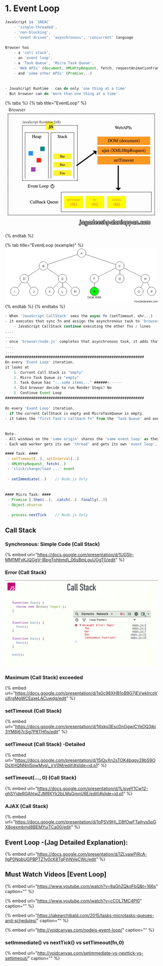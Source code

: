 # 1. Event Loop

```javascript
JavaScript is `SNEAC`
    - 'single-threaded', 
    - 'non-blocking', 
    - 'event-driven', 'asynchronous', 'concurrent' language

Browser has 
    - a 'call stack', 
    - an 'event loop', 
    - a 'Task Queue', 'Micro Task Queue',
    - 'Web APIs' (document, XMLHttpRequest, fetch, requestAnimationFrame,..)
    - and 'some other APIs' (Promise,..)


- JavaScript Runtime - can do only 'one thing at a time'
- But browser can do 'more than one thing at a time'
```

{% tabs %}
{% tab title="EventLoop" %}
![](../../../.gitbook/assets/browser.gif)
{% endtab %}

{% tab title="EventLoop \(example\)" %}
![](../../../.gitbook/assets/image%20%284%29.png)
{% endtab %}
{% endtabs %}

```javascript
- When 'JavaScript CallStack' sees the async fn (setTimeout, xhr,..)
- it executes that sync fn and assign the asynchronous task to 'browser/node.js' and does NOT wait for the completion
    - JavaScript CallStack continue executing the other fns / lines
....
....    
- once 'browser/node.js' completes that asynchronous task, it adds that 'callback' into the 'Task Queue'
....
.... 
################################################################
On every 'Event Loop' iteration, 
it looks at
    1. Current Call Stack is "empty"
    2. Micro Task Queue is "empty"
    3. Task Queue has "...some items..." ######<------
    4. Did browser decide to run Render Steps? No
    5. Continue Event Loop 
################################################################

On every 'Event Loop' iteration, 
- if the current CallStack is empty and MicroTaskQueue is empty,
- it takes the "first Task's callback fn" from the 'Task Queue' and executes in the current CallStack


Note:
- All windows on the 'same origin' shares the 'same event loop' as they can synchronously communicate.
- Each web worker gets its own 'thread' and gets its own 'event loop', so it can execute independently.
```

```javascript
#### Task: ####
 - setTimeout(..), setInterval(..)
 - XMLHttpRequest, fetch(..)
 - 'click/change/load ...' event

 - setImmediate(..)    // Node.js Only


#### Micro Task: ####
 - Promise [.then(..), .catch(..) .finally(..)]
 - Object.observe

 - process.nextTick    // Node.js Only
```

## Call Stack

### Synchronous: Simple Code \(Call Stack\)

{% embed url="https://docs.google.com/presentation/d/1UG5Ir-MM1MFxKJQGgV-IBpgTphbmd\_06sBmLguUOgT0/edit" %}



### Error \(Call Stack\)

![](../../../.gitbook/assets/js-callstack-err.png)



### Maximum \(Call Stack\) exceeded

{% embed url="https://docs.google.com/presentation/d/1s0c98XHB1oB9G7jEVwkIrcoVoXrgMgWCEaxeLACuwdg/edit" %}





### setTimeout \(Call Stack\)

{% embed url="https://docs.google.com/presentation/d/1jllxkq3EscDnGgwiCYeDQ3jbi3YM8j67cSg7P8THfis/edit" %}



### setTimeout \(Call Stack\)  -Detailed

{% embed url="https://docs.google.com/presentation/d/15lQyXn2sTOK4bqgy28bS9ODsXHQNNnISpwMvq\_jrV0M/edit\#slide=id.p1" %}



### setTimeout\(..., 0\) \(Call Stack\)

{% embed url="https://docs.google.com/presentation/d/1LlsveY1Cw12-ghSYjdeRGAhtwZJM9XYk2bLMsGmnU6E/edit\#slide=id.p1" %}



### AJAX \(Call Stack\)

{% embed url="https://docs.google.com/presentation/d/1oPSV9H\_D8fOwFTajhys5pGX8oexmbmd8BEMYujTCa00/edit" %}



## Event Loop -\(Jag Detailed Explanation\):

{% embed url="https://docs.google.com/presentation/d/1ZLyawPiRcA-llgP0NobUGPBPTZ1y0cK8TgFjhNVeCWc/edit" %}



## Must Watch Videos \[Event Loop\]

{% embed url="https://www.youtube.com/watch?v=8aGhZQkoFbQ&t=166s" caption="" %}

{% embed url="https://www.youtube.com/watch?v=cCOL7MC4Pl0" caption="" %}

{% embed url="https://jakearchibald.com/2015/tasks-microtasks-queues-and-schedules/" caption="" %}

{% embed url="http://voidcanvas.com/nodejs-event-loop/" caption="" %}

### setImmediate\(\) vs nextTick\(\) vs setTimeout\(fn,0\)

{% embed url="http://voidcanvas.com/setimmediate-vs-nexttick-vs-settimeout/" caption="" %}


